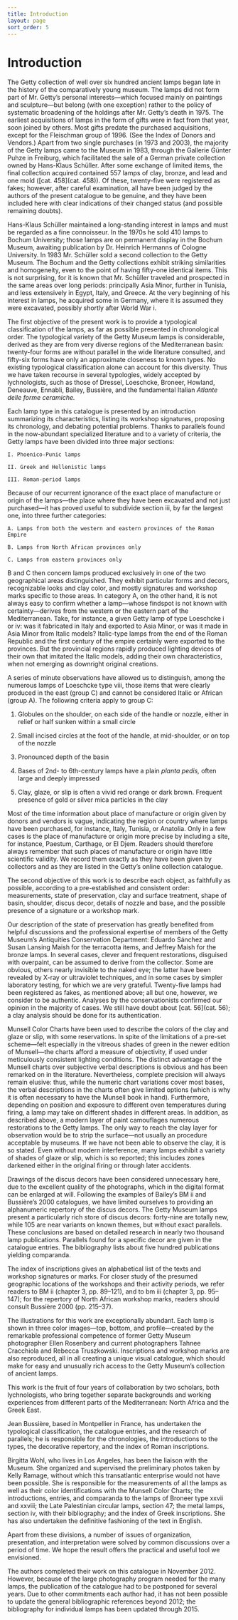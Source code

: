 ```yaml
---
title: Introduction
layout: page
sort_order: 5
---
```


# Introduction

The Getty collection of well over six hundred ancient lamps began late
in the history of the comparatively young museum. The lamps did not form
part of Mr. Getty’s personal interests—which focused mainly on paintings
and sculpture—but belong (with one exception) rather to the policy of
systematic broadening of the holdings after Mr. Getty’s death in 1975.
The earliest acquisitions of lamps in the form of gifts were in fact
from that year, soon joined by others. Most gifts predate the purchased
acquisitions, except for the Fleischman group of 1996. (See the Index of
Donors and Vendors.) Apart from two single purchases (in 1973 and 2003),
the majority of the Getty lamps came to the Museum in 1983, through the
Gallerie Günter Puhze in Freiburg, which facilitated the sale of a
German private collection owned by Hans-Klaus Schüller. After some
exchange of limited items, the final collection acquired contained 557
lamps of clay, bronze, and lead and one mold ([cat. 458](cat. 458)). Of
these, twenty-five were registered as fakes; however, after careful
examination, all have been judged by the authors of the present
catalogue to be genuine, and they have been included here with clear
indications of their changed status (and possible remaining doubts).

Hans-Klaus Schüller maintained a long-standing interest in lamps and
must be regarded as a fine connoisseur. In the 1970s he sold 410 lamps
to Bochum University; those lamps are on permanent display in the Bochum
Museum, awaiting publication by Dr. Heinrich Hermanns of Cologne
University. In 1983 Mr. Schüller sold a second collection to the Getty
Museum. The Bochum and the Getty collections exhibit striking
similarities and homogeneity, even to the point of having fifty-one
identical items. This is not surprising, for it is known that Mr.
Schüller traveled and prospected in the same areas over long periods:
principally Asia Minor, further in Tunisia, and less extensively in
Egypt, Italy, and Greece. At the very beginning of his interest in
lamps, he acquired some in Germany, where it is assumed they were
excavated, possibly shortly after World War i.

The first objective of the present work is to provide a typological
classification of the lamps, as far as possible presented in
chronological order. The typological variety of the Getty Museum lamps
is considerable, derived as they are from very diverse regions of the
Mediterranean basin: twenty-four forms are without parallel in the wide
literature consulted, and fifty-six forms have only an approximate
closeness to known types. No existing typological classification alone
can account for this diversity. Thus we have taken recourse in several
typologies, widely accepted by lychnologists, such as those of Dressel,
Loeschcke, Broneer, Howland, Deneauve, Ennabli, Bailey, Bussière, and
the fundamental Italian *Atlante delle forme ceramiche.*

Each lamp type in this catalogue is presented by an introduction
summarizing its characteristics, listing its workshop signatures,
proposing its chronology, and debating potential problems. Thanks to
parallels found in the now-abundant specialized literature and to a
variety of criteria, the Getty lamps have been divided into three major
sections:

    I. Phoenico-Punic lamps

    II. Greek and Hellenistic lamps

    III. Roman-period lamps

Because of our recurrent ignorance of the exact place of manufacture or
origin of the lamps—the place where they have been excavated and not
just purchased—it has proved useful to subdivide section iii, by far the
largest one, into three further categories:

    A. Lamps from both the western and eastern provinces of the Roman Empire

    B. Lamps from North African provinces only

    C. Lamps from eastern provinces only

B and C then concern lamps produced exclusively in one of the two
geographical areas distinguished. They exhibit particular forms and
decors, recognizable looks and clay color, and mostly signatures and
workshop marks specific to those areas. In category A, on the other
hand, it is not always easy to confirm whether a lamp—whose findspot is
not known with certainty—derives from the western or the eastern part of
the Mediterranean. Take, for instance, a given Getty lamp of type
Loeschcke i or iv: was it fabricated in Italy and exported to Asia
Minor, or was it made in Asia Minor from Italic models? Italic-type
lamps from the end of the Roman Republic and the first century of the
empire certainly were exported to the provinces. But the provincial
regions rapidly produced lighting devices of their own that imitated the
Italic models, adding their own characteristics, when not emerging as
downright original creations.

A series of minute observations have allowed us to distinguish, among
the numerous lamps of Loeschcke type viii, those items that were clearly
produced in the east (group C) and cannot be considered Italic or
African (group A). The following criteria apply to group C:

1. Globules on the shoulder, on each side of the handle or nozzle, either in relief or half sunken within a small circle

2. Small incised circles at the foot of the handle, at mid-shoulder, or on top of the nozzle

3. Pronounced depth of the basin

4. Bases of 2nd- to 6th-century lamps have a plain *planta pedis,* often large and deeply impressed

5. Clay, glaze, or slip is often a vivid red orange or dark brown. Frequent presence of gold or silver mica particles in the clay

Most of the time information about place of manufacture or origin given
by donors and vendors is vague, indicating the region or country where
lamps have been purchased, for instance, Italy, Tunisia, or Anatolia.
Only in a few cases is the place of manufacture or origin more precise
by including a site, for instance, Paestum, Carthage, or El Djem.
Readers should therefore always remember that such places of manufacture
or origin have little scientific validity. We record them exactly as
they have been given by collectors and as they are listed in the Getty’s
online collection catalogue.

The second objective of this work is to describe each object, as
faithfully as possible, according to a pre-established and consistent
order: measurements, state of preservation, clay and surface treatment,
shape of basin, shoulder, discus decor, details of nozzle and base, and
the possible presence of a signature or a workshop mark.

Our description of the state of preservation has greatly benefited from
helpful discussions and the professional expertise of members of the
Getty Museum’s Antiquities Conservation Department: Eduardo Sánchez and
Susan Lansing Maish for the terracotta items, and Jeffrey Maish for the
bronze lamps. In several cases, clever and frequent restorations,
disguised with overpaint, can be assumed to derive from the collector.
Some are obvious, others nearly invisible to the naked eye; the latter
have been revealed by X-ray or ultraviolet techniques, and in some cases
by simpler laboratory testing, for which we are very grateful.
Twenty-five lamps had been registered as fakes, as mentioned above; all
but one, however, we consider to be authentic. Analyses by the
conservationists confirmed our opinion in the majority of cases. We
still have doubt about [cat. 56](cat. 56); a clay analysis should be done for
its authentication.

Munsell Color Charts have been used to describe the colors of the clay
and glaze or slip, with some reservations. In spite of the limitations
of a pre-set scheme—felt especially in the vitreous shades of green in
the newer edition of Munsell—the charts afford a measure of objectivity,
if used under meticulously consistent lighting conditions. The distinct
advantage of the Munsell charts over subjective verbal descriptions is
obvious and has been remarked on in the literature. Nevertheless,
complete precision will always remain elusive: thus, while the numeric
chart variations cover most bases, the verbal descriptions in the charts
often give limited options (which is why it is often necessary to have
the Munsell book in hand). Furthermore, depending on position and
exposure to different oven temperatures during firing, a lamp may take
on different shades in different areas. In addition, as described above,
a modern layer of paint camouflages numerous restorations to the Getty
lamps. The only way to reach the clay layer for observation would be to
strip the surface—not usually an procedure acceptable by museums. If we
have not been able to observe the clay, it is so stated. Even without
modern interference, many lamps exhibit a variety of shades of glaze or
slip, which is so reported; this includes zones darkened either in the
original firing or through later accidents.

Drawings of the discus decors have been considered unnecessary here, due
to the excellent quality of the photographs, which in the digital format
can be enlarged at will. Following the examples of Bailey’s BM ii and
Bussière’s 2000 catalogues, we have limited ourselves to providing an
alphanumeric repertory of the discus decors. The Getty Museum lamps
present a particularly rich store of discus decors: forty-nine are
totally new, while 105 are near variants on known themes, but without
exact parallels. These conclusions are based on detailed research in
nearly two thousand lamp publications. Parallels found for a specific
decor are given in the catalogue entries. The bibliography lists about
five hundred publications yielding comparanda.

The index of inscriptions gives an alphabetical list of the texts and
workshop signatures or marks. For closer study of the presumed
geographic locations of the workshops and their activity periods, we
refer readers to BM ii (chapter 3, pp. 89–121), and to bm iii (chapter
3, pp. 95–147); for the repertory of North African workshop marks,
readers should consult Bussière 2000 (pp. 215–37).

The illustrations for this work are exceptionally abundant. Each lamp is
shown in three color images—top, bottom, and profile—created by the
remarkable professional competence of former Getty Museum photographer
Ellen Rosenbery and current photographers Tahnee Cracchiola and Rebecca
Truszkowski. Inscriptions and workshop marks are also reproduced, all in
all creating a unique visual catalogue, which should make for easy and
unusually rich access to the Getty Museum’s collection of ancient lamps.

This work is the fruit of four years of collaboration by two scholars,
both lychnologists, who bring together separate backgrounds and working
experiences from different parts of the Mediterranean: North Africa and
the Greek East.

Jean Bussière, based in Montpellier in France, has undertaken the
typological classification, the catalogue entries, and the research of
parallels; he is responsible for the chronologies, the introductions to
the types, the decorative repertory, and the index of Roman
inscriptions.

Birgitta Wohl, who lives in Los Angeles, has been the liaison with the
Museum. She organized and supervised the preliminary photos taken by
Kelly Ramage, without which this transatlantic enterprise would not have
been possible. She is responsible for the measurements of all the lamps
as well as their color identifications with the Munsell Color Charts;
the introductions, entries, and comparanda to the lamps of Broneer type
xxvii and xxviii; the Late Palestinian circular lamps, section 47; the
metal lamps, section iv, with their bibliography; and the index of Greek
inscriptions. She has also undertaken the definitive fashioning of the
text in English.

Apart from these divisions, a number of issues of organization,
presentation, and interpretation were solved by common discussions over
a period of time. We hope the result offers the practical and useful
tool we envisioned.

The authors completed their work on this catalogue in November 2012.
However, because of the large photography program needed for the many
lamps, the publication of the catalogue had to be postponed for several
years. Due to other commitments each author had, it has not been
possible to update the general bibliographic references beyond 2012; the
bibliography for individual lamps has been updated through 2015.
